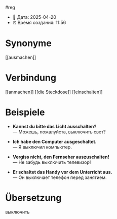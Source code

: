#reg
- 📍 Дата: 2025-04-20
- ⏰ Время создания: 11:56
# Synonyme
[[ausmachen]]
# Verbindung 
[[anmachen]]
[[die Steckdose]]
[[einschalten]]
# Beispiele
- **Kannst du bitte das Licht ausschalten?**  
    — Можешь, пожалуйста, выключить свет?
    
- **Ich habe den Computer ausgeschaltet.**  
    — Я выключил компьютер.
    
- **Vergiss nicht, den Fernseher auszuschalten!**  
    — Не забудь выключить телевизор!
    
- **Er schaltet das Handy vor dem Unterricht aus.**  
    — Он выключает телефон перед занятием.
# Übersetzung
выключить